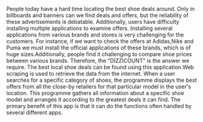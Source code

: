 People today have a hard time locating the best shoe deals around. Only in
billboards and banners can we find deals and offers, but the reliability of these
advertisements is debatable. Additionally, users have difficulty installing multiple
applications to examine offers. Installing several applications from various brands
and stores is very challenging for the customers. For instance, if we want to check
the offers at Adidas,Nike and Puma we must install the official applications of
these brands, which is of huge sizes.Additionally, people find it challenging to
compare shoe prices between various brands. Therefore, the "DIZZICOUNT" is
the answer we require. The best local shoe deals can be found using this
application.Web scraping is used to retrieve the data from the internet. When a user
searches for a specific category of shoes, the programme displays the best offers
from all the close-by retailers for that particular model in the user's location. This
programme gathers all information about a specific shoe model and arranges it
according to the greatest deals it can find. The primary benefit of this app is that it
can do the functions often handled by several different apps.
